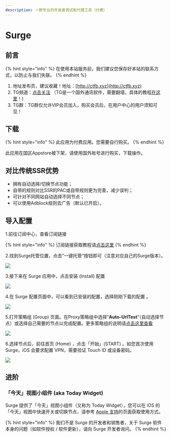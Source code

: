 ```yaml
---
description: 一款专业的开发者调试和代理工具（付费）
---
```


# Surge

## 前言

{% hint style="info" %}
在使用本站服务前，我们建议您保存好本站的联系方式，以防止与我们失联。
{% endhint %}

1. 地址发布页，建议收藏！地址：[http://ctfb.xyz](http://ctfb.xyz)
2. TG频道：[点击关注](https://t.me/cctcloud) （TG是一个国外通讯软件，需要翻墙，具体的教程[在这里](../../advanced/telegram.md)！\)
3. TG群：TG群仅允许VIP会员加入，购买会员后，在用户中心的用户须知可见！

## 下载

{% hint style="info" %}
此应用为付费应用。您需要自行购买。
{% endhint %}

此应用在国区Appstore被下架，请使用国外账号进行购买，下载操作。

## 对比传统SSR优势

* 拥有自动选择/切换节点功能；
* 自带的规则对比SSR的PAC或自带规则更为完善，减少误判；
* 可针对不同网站自动选择不同节点；
* 可以使用Adblock规则去广告（默认已开启）。

## 导入配置

1.前往订阅中心，查看订阅链接

{% hint style="info" %}
订阅链接获取教程请[点击这里](../../panel.md#ding-yue-tuo-guan-lian-jie)
{% endhint %}

2.找到Surge托管位置，点击”一键托管“按钮即可（注意对应自己的Surge版本）。

![](../../.gitbook/assets/snipaste_2019-06-09_17-56-05.png)

3.接下来在 Surge 应用中，点击安装 \(Install\) 配置

![](../../.gitbook/assets/5c7e26457c7bb.jpg)

4.在 Surge 配置页面中，可以看到已安装的配置，选择刚刚下载的配置 。

![](../../.gitbook/assets/snipaste_2019-05-29_23-14-55.png)

5.打开策略组 \(Group\) 页面。在Proxy策略组中选择”**Auto-UrlTest**“（自动选择节点）或选择自己需要的节点以完成配置。更多策略组的说明请[点击这里查看](../../advanced/rules.md)

![](../../.gitbook/assets/snipaste_2019-05-29_23-15-24.png)

6.选择节点后，前往首页 \(Home\) ，点击「开始」\(START\) 。如您首次使用 Surge，iOS 会要求配置 VPN，需要验证 Touch ID 或设备密码。

![](../../.gitbook/assets/snipaste_2019-05-29_23-18-41.png)

## 进阶

### **「今天」视图小组件 \(aka Today Widget\)**

Surge 提供了「今天」视图小组件（又称为 Today Widget），您可以在 iOS 的「今天」视图中快速开关或切换节点，请参考 [Apple 支持](https://support.apple.com/zh-cn/HT207122)的页面获取使用方式。

{% hint style="info" %}
我们不是 Surge 的开发者和销售者，关于 Surge 软件本身的问题（如软件授权 / 软件更新），请向 Surge 开发者询问。
{% endhint %}


